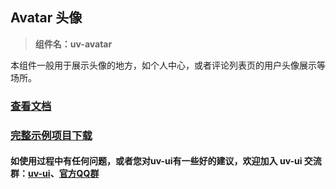 ## Avatar 头像

> **组件名：uv-avatar**

本组件一般用于展示头像的地方，如个人中心，或者评论列表页的用户头像展示等场所。

### <a href="https://www.uvui.cn/components/avatar.html" target="_blank">查看文档</a>

### [完整示例项目下载](https://ext.dcloud.net.cn/plugin?name=uv-ui)

#### 如使用过程中有任何问题，或者您对uv-ui有一些好的建议，欢迎加入 uv-ui 交流群：<a href="https://ext.dcloud.net.cn/plugin?id=12287" target="_blank">uv-ui</a>、<a href="https://www.uvui.cn/components/addQQGroup.html" target="_blank">官方QQ群</a>
